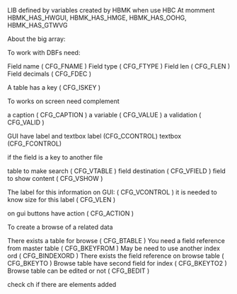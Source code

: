 LIB defined by variables created by HBMK when use HBC
At momment HBMK_HAS_HWGUI, HBMK_HAS_HMGE, HBMK_HAS_OOHG, HBMK_HAS_GTWVG

About the big array:

To work with DBFs need:

Field name          ( CFG_FNAME )
Field type          ( CFG_FTYPE )
Field len           ( CFG_FLEN )
Field decimals      ( CFG_FDEC )

A table has a key   ( CFG_ISKEY )

To works on screen need complement

a caption           ( CFG_CAPTION )
a variable          ( CFG_VALUE )
a validation        ( CFG_VALID )

GUI have label and textbox
label (CFG_CCONTROL)
textbox (CFG_FCONTROL)

if the field is a key to another file

table to make search    ( CFG_VTABLE )
field destination       ( CFG_VFIELD )
field to show content   ( CFG_VSHOW )

The label for this information on GUI: ( CFG_VCONTROL )
it is needed to know size for this label ( CFG_VLEN )

on gui buttons have action ( CFG_ACTION )

To create a browse of a related data

There exists a table for browse ( CFG_BTABLE )
You need a field reference from master table ( CFG_BKEYFROM )
May be need to use another index ord ( CFG_BINDEXORD )
There exists the field reference on browse table ( CFG_BKEYTO )
Browse table have second field for index   ( CFG_BKEYTO2 )
Browse table can be edited or not  ( CFG_BEDIT )

check ch if there are elements added


